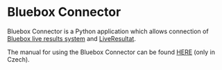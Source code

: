 # Bluebox Connector

Bluebox Connector is a Python application which allows connection of [Bluebox live results system](http://bluebox.oresults.eu/) and [LiveResultat](https://liveresultat.orientering.se/).

The manual for using the Bluebox Connector can be found [HERE](https://grizzly-cabin-62d.notion.site/Bluebox-Connector-Manual-CZ-1178807123524917991dbda178c164ab) (only in Czech).

